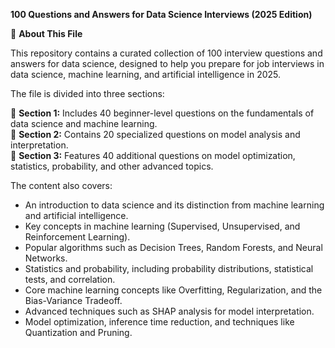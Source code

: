 **100 Questions and Answers for Data Science Interviews (2025 Edition)**

📖 **About This File**  

This repository contains a curated collection of 100 interview questions and answers for data science, designed to help you prepare for job interviews in data science, machine learning, and artificial intelligence in 2025. 

The file is divided into three sections:  

🔹 **Section 1:** Includes 40 beginner-level questions on the fundamentals of data science and machine learning.  
🔹 **Section 2:** Contains 20 specialized questions on model analysis and interpretation.  
🔹 **Section 3:** Features 40 additional questions on model optimization, statistics, probability, and other advanced topics.  

The content also covers:  
- An introduction to data science and its distinction from machine learning and artificial intelligence.  
- Key concepts in machine learning (Supervised, Unsupervised, and Reinforcement Learning).  
- Popular algorithms such as Decision Trees, Random Forests, and Neural Networks.  
- Statistics and probability, including probability distributions, statistical tests, and correlation.  
- Core machine learning concepts like Overfitting, Regularization, and the Bias-Variance Tradeoff.  
- Advanced techniques such as SHAP analysis for model interpretation.  
- Model optimization, inference time reduction, and techniques like Quantization and Pruning.
